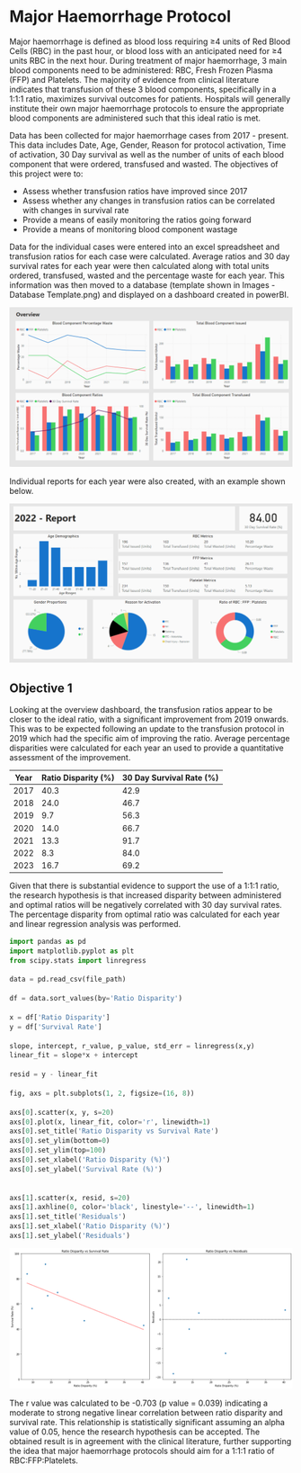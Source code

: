 # Major Haemorrhage Protocol

Major haemorrhage is defined as blood loss requiring ≥4 units of Red Blood Cells (RBC) in the past hour, or blood loss with an anticipated need for ≥4 units RBC in the next hour. During treatment of major haemorrhage, 3 main blood components need to be administered: RBC, Fresh Frozen Plasma (FFP) and Platelets. The majority of evidence from clinical literature indicates that transfusion of these 3 blood components, specifically in a 1:1:1 ratio, maximizes survival outcomes for patients. Hospitals will generally institute their own major haemorrhage protocols to ensure the appropriate blood components are administered such that this ideal ratio is met.

Data has been collected for major haemorrhage cases from 2017 - present. This data includes Date, Age, Gender, Reason for protocol activation, Time of activation, 30 Day survival as well as the number of units of each blood component that were ordered, transfused and wasted. The objectives of this project were to:

- Assess whether transfusion ratios have improved since 2017
- Assess whether any changes in transfusion ratios can be correlated with changes in survival rate
- Provide a means of easily monitoring the ratios going forward
- Provide a means of monitoring blood component wastage

Data for the individual cases were entered into an excel spreadsheet and transfusion ratios for each case were calculated. Average ratios and 30 day survival rates for each year were then calculated along with total units ordered, transfused, wasted and the percentage waste for each year. This information was then moved to a database (template shown in Images - Database Template.png) and displayed on a dashboard created in powerBI.

![MTP Overview](Images/MTP%20Overview.png)

Individual reports for each year were also created, with an example shown below.

![MTP Overview](Images/MTP%202022%20Report.png)

## Objective 1
Looking at the overview dashboard, the transfusion ratios appear to be closer to the ideal ratio, with a significant improvement from 2019 onwards. This was to be expected following an update to the transfusion protocol in 2019 which had the specific aim of improving the ratio. Average percentage disparities were calculated for each year an used to provide a quantitative assessment of the improvement.

| Year     | Ratio Disparity (%)   | 30 Day Survival Rate (%)  |
| ---------| --------------------- | --------------------------|
| 2017     | 40.3                  | 42.9                      |
| 2018     | 24.0                  | 46.7                      |
| 2019     | 9.7                   | 56.3                      |
| 2020     | 14.0                  | 66.7                      |
| 2021     | 13.3                  | 91.7                      |
| 2022     | 8.3                   | 84.0                      |
| 2023     | 16.7                  | 69.2                      |

Given that there is substantial evidence to support the use of a 1:1:1 ratio, the research hypothesis is that increased disparity between administered and optimal ratios will be negatively correlated with 30 day survival rates. The percentage disparity from optimal ratio was calculated for each year and linear regression analysis was performed.

```python
import pandas as pd
import matplotlib.pyplot as plt
from scipy.stats import linregress

data = pd.read_csv(file_path)

df = data.sort_values(by='Ratio Disparity')

x = df['Ratio Disparity']
y = df['Survival Rate']

slope, intercept, r_value, p_value, std_err = linregress(x,y)
linear_fit = slope*x + intercept

resid = y - linear_fit

fig, axs = plt.subplots(1, 2, figsize=(16, 8))

axs[0].scatter(x, y, s=20)
axs[0].plot(x, linear_fit, color='r', linewidth=1)
axs[0].set_title('Ratio Disparity vs Survival Rate')
axs[0].set_ylim(bottom=0)
axs[0].set_ylim(top=100)
axs[0].set_xlabel('Ratio Disparity (%)')
axs[0].set_ylabel('Survival Rate (%)')


axs[1].scatter(x, resid, s=20)
axs[1].axhline(0, color='black', linestyle='--', linewidth=1)
axs[1].set_title('Residuals')
axs[1].set_xlabel('Ratio Disparity (%)')
axs[1].set_ylabel('Residuals')

```

![MTP Overview](Images/Regression%20Analysis.png)

The r value was calculated to be -0.703 (p value = 0.039) indicating a moderate to strong negative linear correlation between ratio disparity and survival rate. This relationship is statistically significant assuming an alpha value of 0.05, hence the research hypothesis can be accepted. The obtained result is in agreement with the clinical literature, further supporting the idea that major haemorrhage protocols should aim for a 1:1:1 ratio of RBC:FFP:Platelets.



